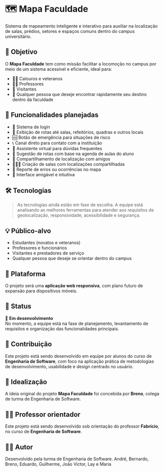 # 🗺️ Mapa Faculdade

Sistema de mapeamento inteligente e interativo para auxiliar na localização de salas, prédios, setores e espaços comuns dentro do campus universitário.

## 🎯 Objetivo

O **Mapa Faculdade** tem como missão facilitar a locomoção no campus por meio de um sistema acessível e eficiente, ideal para:

- 🧑‍🎓 Calouros e veteranos
- 👩‍🏫 Professores
- 👥 Visitantes
- 📍 Qualquer pessoa que deseje encontrar rapidamente seu destino dentro da faculdade

## 🚀 Funcionalidades planejadas

- 🔐 Sistema de login
- 🧭 Exibição de rotas até salas, refeitórios, quadras e outros locais
- 🆘 Botão de emergência para situações de risco
- 📞 Canal direto para contato com a instituição
- 🤖 Assistente virtual para dúvidas frequentes
- 🧾 Sugestão de rotas com base na agenda de aulas do aluno
- 📍 Compartilhamento de localização com amigos
- 🧑‍🤝‍🧑 Criação de salas com localizações compartilhadas
- 📣 Reporte de erros ou ocorrências no mapa
- 🧠 Interface amigável e intuitiva

## 🛠️ Tecnologias

> As tecnologias ainda estão em fase de escolha. A equipe está analisando as melhores ferramentas para atender aos requisitos de geolocalização, responsividade, acessibilidade e segurança.

## 💡 Público-alvo

- Estudantes (novatos e veteranos)
- Professores e funcionários
- Visitantes e prestadores de serviço
- Qualquer pessoa que deseje se orientar dentro do campus

## 📱 Plataforma

O projeto será uma **aplicação web responsiva**, com plano futuro de expansão para dispositivos móveis.

## 📌 Status

🚧 **Em desenvolvimento**  
No momento, a equipe está na fase de planejamento, levantamento de requisitos e organização das funcionalidades principais.

## 🤝 Contribuição

Este projeto está sendo desenvolvido em equipe por alunos do curso de **Engenharia de Software**, com foco na aplicação prática de metodologias de desenvolvimento, usabilidade e design centrado no usuário.

## 🧠 Idealização

A ideia original do projeto **Mapa Faculdade** foi concebida por **Breno**, colega de turma de Engenharia de Software.

## 🧑‍🏫 Professor orientador

Este projeto está sendo desenvolvido sob orientação do professor **Fabrício**, no curso de **Engenharia de Software**.

## 👨‍💻 Autor

Desenvolvido pela turma de Engenharia de Software.
André, Bernardo, Breno, Eduardo, Guilherme, João Victor, Lay e Maria
